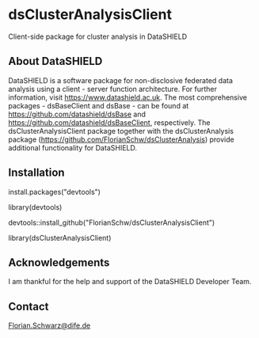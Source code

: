 # dsClusterAnalysisClient
Client-side package for cluster analysis in DataSHIELD


## About DataSHIELD

DataSHIELD is a software package for non-disclosive federated data analysis using a client - server function architecture. For further information, visit https://www.datashield.ac.uk. The most comprehensive packages - dsBaseClient and dsBase - can be found at https://github.com/datashield/dsBase and https://github.com/datashield/dsBaseClient, respectively.
The dsClusterAnalysisClient package together with the dsClusterAnalysis package (https://github.com/FlorianSchw/dsClusterAnalysis) provide additional functionality for DataSHIELD.


## Installation

install.packages("devtools")

library(devtools)

devtools::install_github("FlorianSchw/dsClusterAnalysisClient")

library(dsClusterAnalysisClient)


## Acknowledgements

I am thankful for the help and support of the DataSHIELD Developer Team.


## Contact

Florian.Schwarz@dife.de


